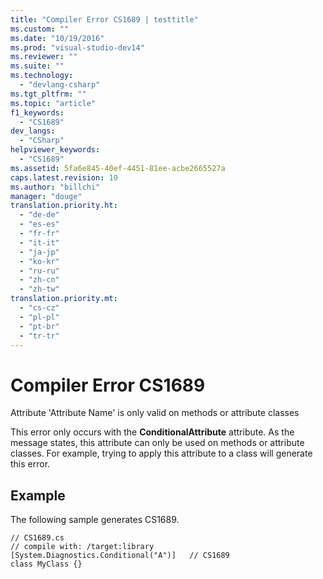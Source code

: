 ```yaml
---
title: "Compiler Error CS1689 | testtitle"
ms.custom: ""
ms.date: "10/19/2016"
ms.prod: "visual-studio-dev14"
ms.reviewer: ""
ms.suite: ""
ms.technology: 
  - "devlang-csharp"
ms.tgt_pltfrm: ""
ms.topic: "article"
f1_keywords: 
  - "CS1689"
dev_langs: 
  - "CSharp"
helpviewer_keywords: 
  - "CS1689"
ms.assetid: 5fa6e845-40ef-4451-81ee-acbe2665527a
caps.latest.revision: 10
ms.author: "billchi"
manager: "douge"
translation.priority.ht: 
  - "de-de"
  - "es-es"
  - "fr-fr"
  - "it-it"
  - "ja-jp"
  - "ko-kr"
  - "ru-ru"
  - "zh-cn"
  - "zh-tw"
translation.priority.mt: 
  - "cs-cz"
  - "pl-pl"
  - "pt-br"
  - "tr-tr"
---
```

# Compiler Error CS1689
Attribute 'Attribute Name' is only valid on methods or attribute classes  
  
 This error only occurs with the **ConditionalAttribute** attribute. As the message states, this attribute can only be used on methods or attribute classes. For example, trying to apply this attribute to a class will generate this error.  
  
## Example  
 The following sample generates CS1689.  
  
```  
// CS1689.cs  
// compile with: /target:library  
[System.Diagnostics.Conditional("A")]   // CS1689  
class MyClass {}  
```